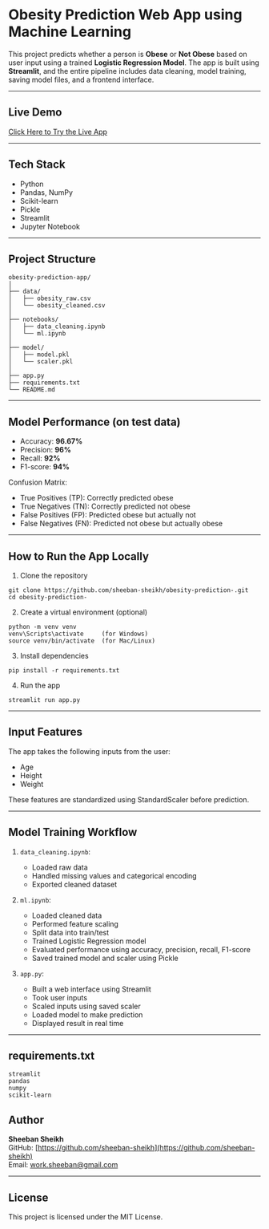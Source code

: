 # Obesity Prediction Web App using Machine Learning

This project predicts whether a person is **Obese** or **Not Obese** based on user input using a trained **Logistic Regression Model**. The app is built using **Streamlit**, and the entire pipeline includes data cleaning, model training, saving model files, and a frontend interface.

---

## Live Demo

[Click Here to Try the Live App](https://sheeban-sheikh.streamlit.app/)

---

## Tech Stack

- Python
- Pandas, NumPy
- Scikit-learn
- Pickle
- Streamlit
- Jupyter Notebook

---

## Project Structure

```
obesity-prediction-app/
│
├── data/
│   ├── obesity_raw.csv
│   └── obesity_cleaned.csv
│
├── notebooks/
│   ├── data_cleaning.ipynb
│   └── ml.ipynb
│
├── model/
│   ├── model.pkl
│   └── scaler.pkl
│
├── app.py
├── requirements.txt
└── README.md
```

---

## Model Performance (on test data)

- Accuracy: **96.67%**
- Precision: **96%**
- Recall: **92%**
- F1-score: **94%**

Confusion Matrix:
- True Positives (TP): Correctly predicted obese
- True Negatives (TN): Correctly predicted not obese
- False Positives (FP): Predicted obese but actually not
- False Negatives (FN): Predicted not obese but actually obese

---

## How to Run the App Locally

1. Clone the repository

```
git clone https://github.com/sheeban-sheikh/obesity-prediction-.git
cd obesity-prediction-
```

2. Create a virtual environment (optional)

```
python -m venv venv
venv\Scripts\activate     (for Windows)
source venv/bin/activate  (for Mac/Linux)
```

3. Install dependencies

```
pip install -r requirements.txt
```

4. Run the app

```
streamlit run app.py
```

---

## Input Features

The app takes the following inputs from the user:

- Age
- Height
- Weight


These features are standardized using StandardScaler before prediction.

---

## Model Training Workflow

1. `data_cleaning.ipynb`:  
   - Loaded raw data  
   - Handled missing values and categorical encoding  
   - Exported cleaned dataset  

2. `ml.ipynb`:  
   - Loaded cleaned data  
   - Performed feature scaling  
   - Split data into train/test  
   - Trained Logistic Regression model  
   - Evaluated performance using accuracy, precision, recall, F1-score  
   - Saved trained model and scaler using Pickle

3. `app.py`:  
   - Built a web interface using Streamlit  
   - Took user inputs  
   - Scaled inputs using saved scaler  
   - Loaded model to make prediction  
   - Displayed result in real time

---

## requirements.txt

```
streamlit
pandas
numpy
scikit-learn
```

## Author

**Sheeban Sheikh**  
GitHub: [https://github.com/sheeban-sheikh](https://github.com/sheeban-sheikh)  
Email: work.sheeban@gmail.com

---

## License

This project is licensed under the MIT License.
